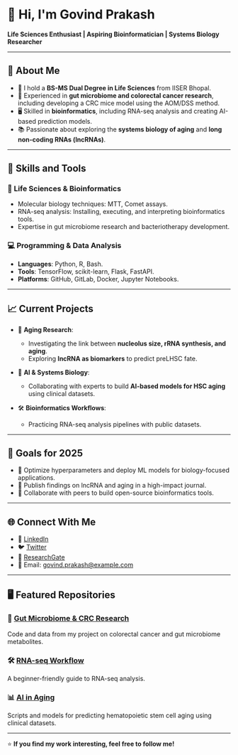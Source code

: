 # 👋 Hi, I'm Govind Prakash

**Life Sciences Enthusiast | Aspiring Bioinformatician | Systems Biology Researcher**

---

## 🌟 About Me

- 🧬 I hold a **BS-MS Dual Degree in Life Sciences** from IISER Bhopal.
- 🧫 Experienced in **gut microbiome and colorectal cancer research**, including developing a CRC mice model using the AOM/DSS method.
- 🖥️ Skilled in **bioinformatics**, including RNA-seq analysis and creating AI-based prediction models.
- 📚 Passionate about exploring the **systems biology of aging** and **long non-coding RNAs (lncRNAs)**.

---

## 🔧 Skills and Tools

### 🧪 Life Sciences & Bioinformatics
- Molecular biology techniques: MTT, Comet assays.
- RNA-seq analysis: Installing, executing, and interpreting bioinformatics tools.
- Expertise in gut microbiome research and bacteriotherapy development.

### 💻 Programming & Data Analysis
- **Languages**: Python, R, Bash.
- **Tools**: TensorFlow, scikit-learn, Flask, FastAPI.
- **Platforms**: GitHub, GitLab, Docker, Jupyter Notebooks.

---

## 📈 Current Projects

- 🔬 **Aging Research**:
  - Investigating the link between **nucleolus size, rRNA synthesis, and aging**.
  - Exploring **lncRNA as biomarkers** to predict preLHSC fate.
  
- 🧠 **AI & Systems Biology**:
  - Collaborating with experts to build **AI-based models for HSC aging** using clinical datasets.

- 🛠️ **Bioinformatics Workflows**:
  - Practicing RNA-seq analysis pipelines with public datasets.

---

## 🎯 Goals for 2025

- 🌱 Optimize hyperparameters and deploy ML models for biology-focused applications.
- 📝 Publish findings on lncRNA and aging in a high-impact journal.
- 🤝 Collaborate with peers to build open-source bioinformatics tools.

---

## 🌐 Connect With Me

- 💼 [LinkedIn](https://linkedin.com/in/your-link)
- 🐦 [Twitter](https://twitter.com/your-handle)
- 📂 [ResearchGate](https://www.researchgate.net/profile/Your-Profile)
- 📧 Email: govind.prakash@example.com

---

## 🖥️ Featured Repositories

### 🧬 **[Gut Microbiome & CRC Research](https://github.com/your-repo)**
Code and data from my project on colorectal cancer and gut microbiome metabolites.

### 🛠️ **[RNA-seq Workflow](https://github.com/your-repo)**
A beginner-friendly guide to RNA-seq analysis.

### 📊 **[AI in Aging](https://github.com/your-repo)**
Scripts and models for predicting hematopoietic stem cell aging using clinical datasets.

---

⭐️ **If you find my work interesting, feel free to follow me!**  

